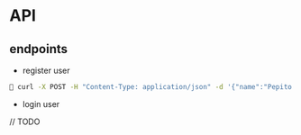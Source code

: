 # API

## endpoints

- register user

```sh
🐖 curl -X POST -H "Content-Type: application/json" -d '{"name":"Pepito Grillo","birthdate":"2000-01-01","email":"pepito@grillo.com","username":"pepitogrillo","password":"123123123"}' http://localhost:8080/users -v
```

- login user

// TODO